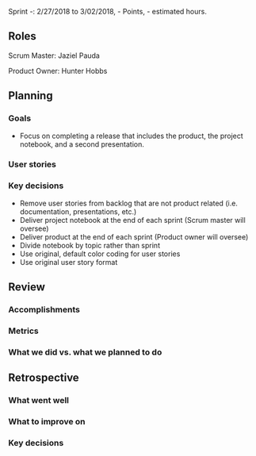 Sprint -: 2/27/2018 to 3/02/2018, - Points, - estimated hours.

## Roles
Scrum Master: Jaziel Pauda

Product Owner: Hunter Hobbs

## Planning

### Goals
- Focus on completing a release that includes the product, the project notebook, and a second presentation.
### User stories

### Key decisions  
- Remove user stories from backlog that are not product related (i.e. documentation, presentations, etc.)
- Deliver project notebook at the end of each sprint (Scrum master will oversee)
- Deliver product at the end of each sprint (Product owner will oversee)
- Divide notebook by topic rather than sprint
- Use original, default color coding for user stories
- Use original user story format

## Review

### Accomplishments

### Metrics

### What we did vs. what we planned to do

## Retrospective

### What went well

### What to improve on

### Key decisions
